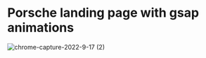 # Porsche landing page with gsap animations

![chrome-capture-2022-9-17 (2)](https://user-images.githubusercontent.com/105635441/196203179-b5e62323-c535-45b8-888b-873b4d7bb36b.gif)

